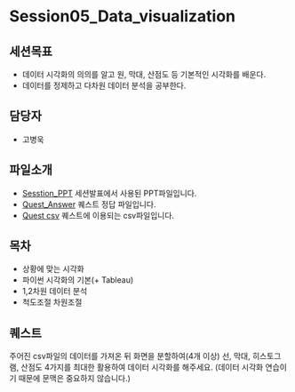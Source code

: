 Session05_Data_visualization
===

세션목표
---
 - 데이터 시각화의 의의를 알고 원, 막대, 산점도 등 기본적인 시각화를 배운다.
 - 데이터를 정제하고 다차원 데이터 분석을 공부한다.

담당자
---
 - 고병욱

파일소개
---
   
 - [Sesstion_PPT](./Session05_Data_visualization.pdf) 세션발표에서 사용된 PPT파일입니다.
 - [Quest_Answer](./Session05_Quest_answer.py) 퀘스트 정답 파일입니다.
 - [Quest csv](./Quest_csv) 퀘스트에 이용되는 csv파일입니다.
 


목차
---
   
 - 상황에 맞는 시각화
 - 파이썬 시각화의 기본(+ Tableau)
 - 1,2차원 데이터 분석
 - 척도조절 차원조절 
 
 
퀘스트
---
주어진 csv파일의 데이터를 가져온 뒤 화면을 분할하여(4개 이상) 선, 막대, 히스토그램, 산점도 4가지를 최대한 활용하여 데이터 시각화를 해주세요.
(데이터 시각화 연습이기 때문에 문맥은 중요하지 않습니다.)
